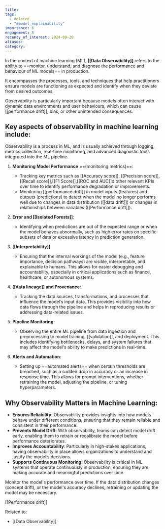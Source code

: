 ```yaml
---
title: 
tags:
  - deleted
  - "#model_explainability"
importance: 6
engagement: 8
recency_of_interest: 2024-09-28
aliases: 
category:
---
```

In the context of machine learning (ML), **[[Data Observability]]** refers to the ability to ==monitor, understand, and diagnose the performance and behaviour of ML models== in production. 

It encompasses the processes, tools, and techniques that help practitioners ensure models are functioning as expected and identify when they deviate from desired outcomes. 

Observability is particularly important because models often interact with dynamic data environments and user behaviours, which can cause [[performance drift]], bias, or other unintended consequences.

## Key aspects of **observability in machine learning** include:

Observability is a process in ML, and is usually achieved through logging, metrics collection, real-time monitoring, and advanced diagnostic tools integrated into the ML pipeline.

1. **Monitoring Model Performance** ==(monitoring metrics)==:
   - Tracking key metrics such as [[Accuracy score]], [[Precision score]],[[Recall score]],[[F1 Score]],[[ROC and AUC]]d other relevant KPIs over time to identify performance degradation or improvements.
   - Monitoring [[performance drift]] in model inputs (features) and outputs (predictions) to detect when the model no longer performs well due to changes in data distribution ([[data drift]]) or changes in relationships between variables ([[Performance drift]]).

2. **Error and [[Isolated Forests]]**:
   - Identifying when predictions are out of the expected range or when the model behaves abnormally, such as high error rates on specific subsets of data or excessive latency in prediction generation.
   
3. **[[Interpretability]]**:
   - Ensuring that the internal workings of the model (e.g., feature importance, decision pathways) are visible, interpretable, and explainable to humans. This allows for easier debugging and accountability, especially in critical applications such as finance, healthcare, or autonomous systems.

4. **[[data lineage]] and Provenance**:
   - Tracking the data sources, transformations, and processes that influence the model’s input data. This provides visibility into how data flows through the pipeline and helps in reproducing results or addressing data-related issues.

5. **Pipeline Monitoring**:
   - Observing the entire ML pipeline from data ingestion and preprocessing to model training, [[validation]], and deployment. This includes identifying bottlenecks, delays, and system failures that may affect the model's ability to make predictions in real-time.

6. **Alerts and Automation**:
   - Setting up ==automated alerts== when certain thresholds are breached, such as a sudden drop in accuracy or an increase in response time. This allows for prompt interventions, whether retraining the model, adjusting the pipeline, or tuning hyperparameters.

## Why Observability Matters in Machine Learning:
- **Ensures Reliability**: Observability provides insights into how models behave under different conditions, ensuring that they remain reliable and consistent in their performance.
- **Prevents Model Drift**: With observability, teams can detect model drift early, enabling them to retrain or recalibrate the model before performance deteriorates.
- **Improves Accountability**: Particularly in high-stakes applications, having observability in place allows organizations to understand and justify the model’s decisions.
- **Supports Continuous Monitoring**: Observability is critical in ML systems that operate continuously in production, ensuring they are making accurate and meaningful predictions over time.

Monitor the model's performance over time. If the data distribution changes (concept drift), or the model's accuracy declines, retraining or updating the model may be necessary.

[[Performance drift]]

Related to:
- [[Data Observability]]

